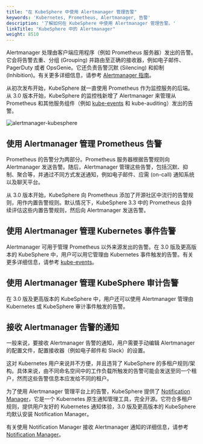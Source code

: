 ```yaml
---
title: "在 KubeSphere 中使用 Alertmanager 管理告警"
keywords: 'Kubernetes, Prometheus, Alertmanager, 告警'
description: '了解如何在 KubeSphere 中使用 Alertmanager 管理告警。'
linkTitle: "KubeSphere 中的 Alertmanager"
weight: 8510
---
```


Alertmanager 处理由客户端应用程序（例如 Prometheus 服务器）发出的告警。它会将告警去重、分组 (Grouping) 并路由至正确的接收器，例如电子邮件、PagerDuty 或者 OpsGenie。它还负责告警沉默 (Silencing) 和抑制 (Inhibition)。有关更多详细信息，请参考 [Alertmanager 指南](https://prometheus.io/docs/alerting/latest/alertmanager/)。

从初次发布开始，KubeSphere 就一直使用 Prometheus 作为监控服务的后端。从 3.0 版本开始，KubeSphere 的监控栈新增了 Alertmanager 来管理从 Prometheus 和其他服务组件（例如 [kube-events](https://github.com/whenegghitsrock/kube-events) 和 kube-auditing）发出的告警。

![alertmanager-kubesphere](/images/docs/v3.x/cluster-administration/cluster-wide-alerting-and-notification/alertmanager-in-kubesphere/alertmanager@kubesphere.png)

## 使用 Alertmanager 管理 Prometheus 告警

Prometheus 的告警分为两部分。Prometheus 服务器根据告警规则向 Alertmanager 发送告警。随后，Alertmanager 管理这些告警，包括沉默、抑制、聚合等，并通过不同方式发送通知，例如电子邮件、应需 (on-call) 通知系统以及聊天平台。

从 3.0 版本开始，KubeSphere 向 Prometheus 添加了开源社区中流行的告警规则，用作内置告警规则。默认情况下，KubeSphere 3.3 中的 Prometheus 会持续评估这些内置告警规则，然后向 Alertmanager 发送告警。

## 使用 Alertmanager 管理 Kubernetes 事件告警

Alertmanager 可用于管理 Prometheus 以外来源发出的告警。在 3.0 版及更高版本的 KubeSphere 中，用户可以用它管理由 Kubernetes 事件触发的告警。有关更多详细信息，请参考 [kube-events](https://github.com/whenegghitsrock/kube-events)。

## 使用 Alertmanager 管理 KubeSphere 审计告警

在 3.0 版及更高版本的 KubeSphere 中，用户还可以使用 Alertmanager 管理由 Kubernetes 或 KubeSphere 审计事件触发的告警。

## 接收 Alertmanager 告警的通知

一般来说，要接收 Alertmanager 告警的通知，用户需要手动编辑 Alertmanager 的配置文件，配置接收器（例如电子邮件和 Slack）的设置。

这对 Kubernetes 用户来说并不方便，并且违背了 KubeSphere 的多租户规则/架构。具体来说，由不同命名空间中的工作负载所触发的告警可能会发送至同一个租户，然而这些告警信息本应发给不同的租户。

为了使用 Alertmanager 管理平台上的告警，KubeSphere 提供了 [Notification Manager](https://github.com/whenegghitsrock/notification-manager)，它是一个 Kubernetes 原生通知管理工具，完全开源。它符合多租户规则，提供用户友好的 Kubernetes 通知体验，3.0 版及更高版本的 KubeSphere 均默认安装 Notification Manager。

有关使用 Notification Manager 接收 Alertmanager 通知的详细信息，请参考 [Notification Manager](https://github.com/whenegghitsrock/notification-manager)。
